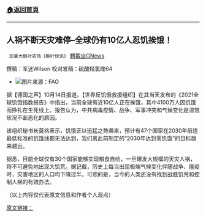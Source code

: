 ###  [:house:返回首頁](https://github.com/ourhimalayas/txt)
---


## 人祸不断天灾难停&#8211;全球仍有10亿人忍饥挨饿！
` 加拿大枫叶农场《枫叶快讯》` [轉載自GNews](https://gnews.org/zh-hans/1594970/)

撰稿：军迷Wilson 校对发稿：硫酸羟氯喹64

- ![](https://assets.gnews.org/wp-content/uploads/2021/10/je-edited.jpg)图片来源：FAO


据【德国之声】10月14日报道，【世界反饥饿救援组织】在其当天发布的《2021全球饥饿指数报告》中指出，当前全球有近10亿人正在挨饿，其中4100万人因饥饿而挣扎在生死线上。报告认为，中共病毒疫情、战争、军事冲突和气候变化是温饱状况不断恶化的原因。

该组织秘书长莫格表示，饥饿正以迅猛之势袭来，预计有47个国家在2030年前连最低标准的饥饿线都无法达到，我们离此前制定的“2030年达到零饥饿”的目标越来越远。

据悉，目前全球仅有30个国家能够实现粮食自给，一旦爆发大规模的天灾人祸，将不可避免地出现大饥荒。据记载，历史上每当出现极端气候变化伴随战争、瘟疫时，灾害地区的人口均下降过半。可悲的是，当今的人类还没有找到战胜饥荒和控制人祸的有效办法。

（以上内容仅代表原文信息和作者个人观点）

[原文链接：](https://www.fao.org/news/story/zh/item/1397714/icode/)
